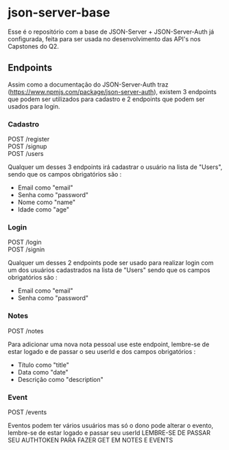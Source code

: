 # json-server-base

Esse é o repositório com a base de JSON-Server + JSON-Server-Auth já configurada, feita para ser usada no desenvolvimento das API's nos Capstones do Q2.

## Endpoints

Assim como a documentação do JSON-Server-Auth traz (https://www.npmjs.com/package/json-server-auth), existem 3 endpoints que podem ser utilizados para cadastro e 2 endpoints que podem ser usados para login.

### Cadastro

POST /register <br/>
POST /signup <br/>
POST /users

Qualquer um desses 3 endpoints irá cadastrar o usuário na lista de "Users", sendo que os campos obrigatórios são : 

- Email como "email"
- Senha como "password"
- Nome como "name"
- Idade como "age"

### Login

POST /login <br/>
POST /signin

Qualquer um desses 2 endpoints pode ser usado para realizar login com um dos usuários cadastrados na lista de "Users" sendo que os campos obrigatórios são :

- Email como "email"
- Senha como "password"


### Notes

POST /notes

Para adicionar uma nova nota pessoal use este endpoint, lembre-se de estar logado e de passar o seu userId e dos campos obrigatórios :

- Título como "title"
- Data como "date"
- Descrição como "description"

### Event

POST /events

Eventos podem ter vários usuários mas só o dono pode alterar o evento, lembre-se de estar logado e passar seu userId
LEMBRE-SE DE PASSAR SEU AUTHTOKEN PARA FAZER GET EM NOTES E EVENTS
